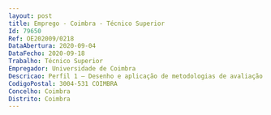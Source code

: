 ```yaml
--- 
layout: post
title: Emprego - Coimbra - Técnico Superior
Id: 79650
Ref: OE202009/0218
DataAbertura: 2020-09-04
DataFecho: 2020-09-18
Trabalho: Técnico Superior
Empregador: Universidade de Coimbra
Descricao: Perfil 1 — Desenho e aplicação de metodologias de avaliação e reabilitação visual de âmbitodo projeto UID 4950 Base Perfil 2 — Desenho e aplicação de metodologias de avaliação de psicologia experimental emonitorização de estudos de investigação clínica de âmbito do projeto UID 4950 Base.Projeto UID 4950 Base, financiado pela Fundação para a Ciência e Tecnologia.
CodigoPostal: 3004-531 COIMBRA
Concelho: Coimbra
Distrito: Coimbra
--- 
```

